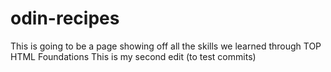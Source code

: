 # odin-recipes
This is going to be a page showing off all the skills we learned through TOP HTML Foundations
This is my second edit (to test commits)
